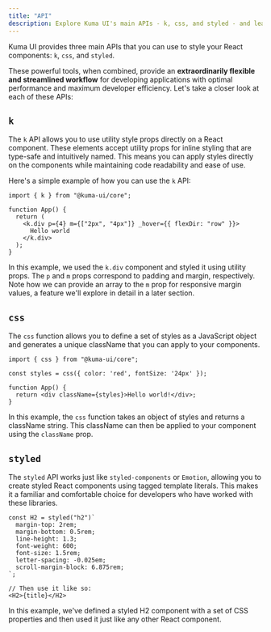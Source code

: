 ```yaml
---
title: "API"
description: Explore Kuma UI's main APIs - k, css, and styled - and learn how they provide a flexible, efficient workflow for styling React applications.
---
```


Kuma UI provides three main APIs that you can use to style your React components: `k`, `css`, and `styled`.

These powerful tools, when combined, provide an **extraordinarily flexible and streamlined workflow** for developing applications with optimal performance and maximum developer efficiency. Let's take a closer look at each of these APIs:

## `k`

The `k` API allows you to use utility style props directly on a React component. These elements accept utility props for inline styling that are type-safe and intuitively named. This means you can apply styles directly on the components while maintaining code readability and ease of use.

Here's a simple example of how you can use the `k` API:

```tsx
import { k } from "@kuma-ui/core";

function App() {
  return (
    <k.div p={4} m={["2px", "4px"]} _hover={{ flexDir: "row" }}>
      Hello world
    </k.div>
  );
}
```

In this example, we used the `k.div` component and styled it using utility props. The `p` and `m` props correspond to padding and margin, respectively. Note how we can provide an array to the `m` prop for responsive margin values, a feature we'll explore in detail in a later section.

## `css`

The `css` function allows you to define a set of styles as a JavaScript object and generates a unique className that you can apply to your components. 

```tsx
import { css } from "@kuma-ui/core";

const styles = css({ color: 'red', fontSize: '24px' });

function App() {
  return <div className={styles}>Hello world!</div>;
}
```

In this example, the `css` function takes an object of styles and returns a className string. This className can then be applied to your component using the `className` prop.

## `styled`

The `styled` API works just like `styled-components` or `Emotion`, allowing you to create styled React components using tagged template literals. This makes it a familiar and comfortable choice for developers who have worked with these libraries.

```tsx
const H2 = styled("h2")`
  margin-top: 2rem;
  margin-bottom: 0.5rem;
  line-height: 1.3;
  font-weight: 600;
  font-size: 1.5rem;
  letter-spacing: -0.025em;
  scroll-margin-block: 6.875rem;
`;

// Then use it like so:
<H2>{title}</H2>
```

In this example, we've defined a styled H2 component with a set of CSS properties and then used it just like any other React component.